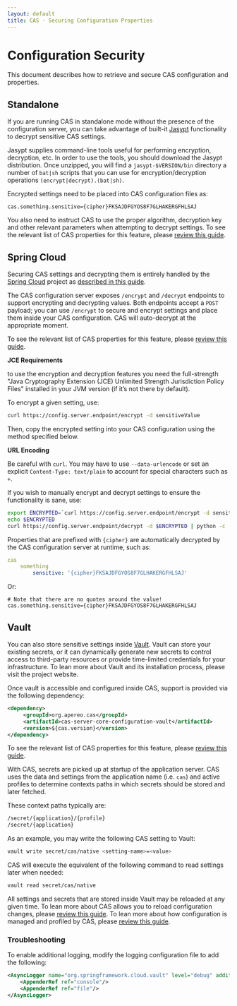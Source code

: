```yaml
---
layout: default
title: CAS - Securing Configuration Properties
---
```


# Configuration Security

This document describes how to retrieve and secure CAS configuration and properties.

## Standalone

If you are running CAS in standalone mode without the presence of the configuration server,
you can take advantage of built-it [Jasypt](http://www.jasypt.org/) functionality to decrypt sensitive CAS settings.

Jasypt supplies command-line tools useful for performing encryption, decryption, etc. In order to use the tools, you should download the Jasypt distribution. Once unzipped, you will find a `jasypt-$VERSION/bin` directory a number of `bat|sh` scripts that you can use for encryption/decryption operations `(encrypt|decrypt).(bat|sh)`.

Encrypted settings need to be placed into CAS configuration files as:

```properties
cas.something.sensitive={cipher}FKSAJDFGYOS8F7GLHAKERGFHLSAJ
```

You also need to instruct CAS to use the proper algorithm, decryption key and other relevant parameters
when attempting to decrypt settings. To see the relevant list of CAS properties for this 
feature, please [review this guide](Configuration-Properties.html#configuration-security).


## Spring Cloud

Securing CAS settings and decrypting them is entirely handled by
the [Spring Cloud](https://github.com/spring-cloud/spring-cloud-config) project
as [described in this guide](Configuration-Server-Management.html).

The CAS configuration server exposes `/encrypt` and `/decrypt` endpoints to support encrypting and decrypting values.
Both endpoints accept a `POST` payload; you can use `/encrypt` to secure and encrypt settings and place them inside your CAS configuration.
CAS will auto-decrypt at the appropriate moment.

To see the relevant list of CAS properties for this feature, please [review this guide](Configuration-Properties.html#configuration-security).

<div class="alert alert-warning"><strong>JCE Requirements</strong><p>to use the encryption and decryption
features you need the full-strength "Java Cryptography Extension (JCE) Unlimited Strength Jurisdiction Policy Files"
installed in your JVM version (if it’s not there by default).</p></div>

To encrypt a given setting, use:

```bash
curl https://config.server.endpoint/encrypt -d sensitiveValue
```

Then, copy the encrypted setting into your CAS configuration using the method specified below.

<div class="alert alert-warning"><strong>URL Encoding</strong><p>Be careful with <code>curl</code>.
You may have to use <code>--data-urlencode</code> or set an explicit <code>Content-Type: text/plain</code>
to account for special characters such as <code>+</code>.</p></div>

If you wish to manually encrypt and decrypt settings to ensure the functionality is sane, use:

```bash
export ENCRYPTED=`curl https://config.server.endpoint/encrypt -d sensitiveValue | python -c 'import sys,urllib;print urllib.quote(sys.stdin.read().strip())'`
echo $ENCRYPTED
curl https://config.server.endpoint/decrypt -d $ENCRYPTED | python -c 'import sys,urllib;print urllib.quote(sys.stdin.read().strip())'
```

Properties that are prefixed with `{cipher}` are automatically decrypted by the CAS configuration server at runtime, such as:

```yml
cas
    something
        sensitive: '{cipher}FKSAJDFGYOS8F7GLHAKERGFHLSAJ'
```

Or:

```properties
# Note that there are no quotes around the value!
cas.something.sensitive={cipher}FKSAJDFGYOS8F7GLHAKERGFHLSAJ
```

## Vault

You can also store sensitive settings inside [Vault](https://www.vaultproject.io/).
Vault can store your existing secrets, or it can dynamically generate new secrets
to control access to third-party resources or provide time-limited credentials for your infrastructure.
To lean more about Vault and its installation process, please visit the project website.

Once vault is accessible and configured inside CAS, support is provided via the following dependency:

```xml
<dependency>
     <groupId>org.apereo.cas</groupId>
     <artifactId>cas-server-core-configuration-vault</artifactId>
     <version>${cas.version}</version>
</dependency>
```

To see the relevant list of CAS properties for this feature, please [review this guide](Configuration-Properties.html#vault).

With CAS, secrets are picked up at startup of the application server. CAS uses the data and settings
from the application name (i.e. `cas`) and active profiles to determine contexts paths in
which secrets should be stored and later fetched.

These context paths typically are:

```bash
/secret/{application}/{profile}
/secret/{application}
```

As an example, you may write the following CAS setting to Vault:

```bash
vault write secret/cas/native <setting-name>=<value>
```

CAS will execute the equivalent of the following command to read settings later when needed:

```bash
vault read secret/cas/native
```

All settings and secrets that are stored inside Vault may be reloaded at any given time.
To lean more about CAS allows you to reload configuration changes, please [review this guide](Configuration-Management-Reload.html).
To lean more about how configuration is managed and profiled by CAS, please [review this guide](Configuration-Management.html).

### Troubleshooting

To enable additional logging, modify the logging configuration file to add the following:

```xml
<AsyncLogger name="org.springframework.cloud.vault" level="debug" additivity="false">
    <AppenderRef ref="console"/>
    <AppenderRef ref="file"/>
</AsyncLogger>
```
